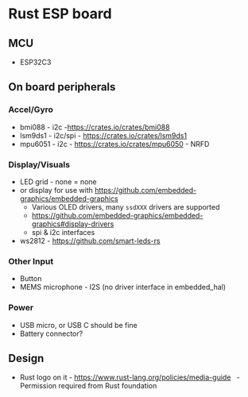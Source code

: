 # Rust ESP board

## MCU

- ESP32C3

## On board peripherals

### Accel/Gyro

- bmi088 - i2c -https://crates.io/crates/bmi088
- lsm9ds1 - i2c/spi - https://crates.io/crates/lsm9ds1
- mpu6051 - i2c - https://crates.io/crates/mpu6050 - NRFD

### Display/Visuals

- LED grid - none = none
- or display for use with https://github.com/embedded-graphics/embedded-graphics
  - Various OLED drivers, many `ssdXXX` drivers are supported
  - https://github.com/embedded-graphics/embedded-graphics#display-drivers
  - spi & i2c interfaces
- ws2812 - https://github.com/smart-leds-rs

### Other Input
- Button
- MEMS microphone - I2S (no driver interface in embedded_hal)

### Power

- USB micro, or USB C should be fine
- Battery connector?

## Design

- Rust logo on it - https://www.rust-lang.org/policies/media-guide
  - Permission required from Rust foundation

